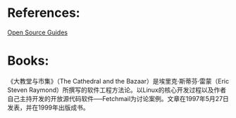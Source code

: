 # References:
[Open Source Guides](https://opensource.guide/)

# Books:

《大教堂与市集》（The Cathedral and the Bazaar）是埃里克·斯蒂芬·雷蒙（Eric Steven Raymond）所撰写的软件工程方法论。以Linux的核心开发过程以及作者自己主持开发的开放源代码软件──Fetchmail为讨论案例。文章在1997年5月27日发表，并在1999年出版成书。